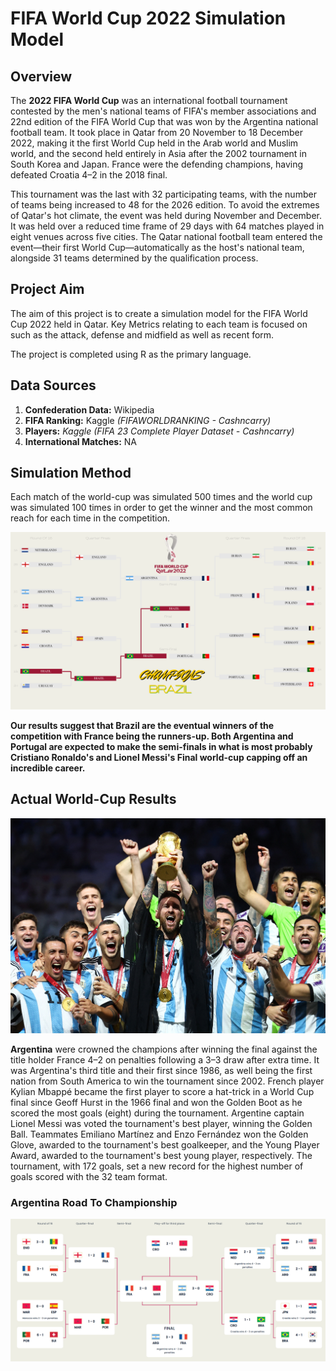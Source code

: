 

# FIFA World Cup 2022 Simulation Model

## Overview

The **2022 FIFA World Cup** was an international football tournament contested by the men's national teams of FIFA's member associations and 22nd edition of the FIFA World Cup that was won by the Argentina national football team. It took place in Qatar from 20 November to 18 December 2022, making it the first World Cup held in the Arab world and Muslim world, and the second held entirely in Asia after the 2002 tournament in South Korea and Japan. France were the defending champions, having defeated Croatia 4–2 in the 2018 final.

This tournament was the last with 32 participating teams, with the number of teams being increased to 48 for the 2026 edition. To avoid the extremes of Qatar's hot climate, the event was held during November and December. It was held over a reduced time frame of 29 days with 64 matches played in eight venues across five cities. The Qatar national football team entered the event—their first World Cup—automatically as the host's national team, alongside 31 teams determined by the qualification process.

## Project Aim

The aim of this project is to create a simulation model for the FIFA World Cup 2022 held in Qatar. Key Metrics relating to each team is focused on such as the attack, defense and midfield as well as recent form.

The project is completed using R as the primary language.

## Data Sources

1. **Confederation Data:** Wikipedia
2. **FIFA Ranking:** Kaggle *(FIFAWORLDRANKING - Cashncarry)*
3. **Players:** *Kaggle (FIFA 23 Complete Player Dataset - Cashncarry)*
4. **International Matches:** NA

## Simulation Method

Each match of the world-cup was simulated 500 times and the world cup was simulated 100 times in order to get the winner and the most common reach for each time in the competition.

<img src="https://raw.githubusercontent.com/Jeffreyjose29/FIFAWorldCupSimulation/main/Images/SimulationKnockout.png" alt="ReadMe" />

**Our results suggest that Brazil are the eventual winners of the competition with France being the runners-up. Both Argentina and Portugal are expected to make the semi-finals in what is most probably Cristiano Ronaldo's and Lionel Messi's Final world-cup capping off an incredible career.**

## Actual World-Cup Results

<img src="https://raw.githubusercontent.com/Jeffreyjose29/FIFAWorldCupSimulation/main/Images/ArgentinaTrophy.jpg" alt="Argentina Champions" />

**Argentina** were crowned the champions after winning the final against the title holder France 4–2 on penalties following a 3–3 draw after extra time. It was Argentina's third title and their first since 1986, as well being the first nation from South America to win the tournament since 2002. French player Kylian Mbappé became the first player to score a hat-trick in a World Cup final since Geoff Hurst in the 1966 final and won the Golden Boot as he scored the most goals (eight) during the tournament. Argentine captain Lionel Messi was voted the tournament's best player, winning the Golden Ball. Teammates Emiliano Martínez and Enzo Fernández won the Golden Glove, awarded to the tournament's best goalkeeper, and the Young Player Award, awarded to the tournament's best young player, respectively. The tournament, with 172 goals, set a new record for the highest number of goals scored with the 32 team format.

### Argentina Road To Championship

<img src="https://raw.githubusercontent.com/Jeffreyjose29/FIFAWorldCupSimulation/main/Images/Actual World Cup Knockout Draw.png" alt="Knockout Stages" />





